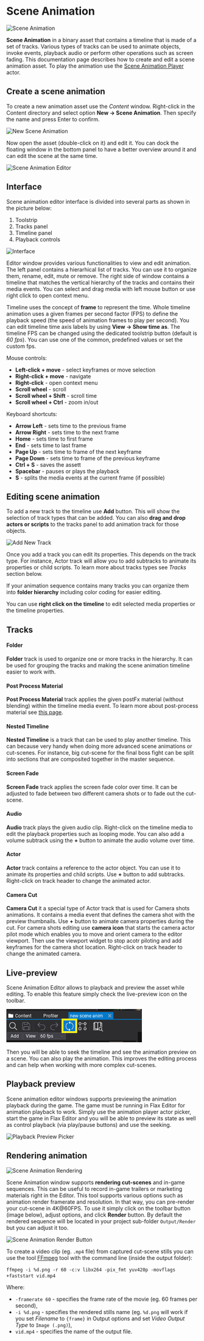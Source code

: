 # Scene Animation

![Scene Animation](media/scene-anims-object-properties.gif)

**Scene Animation** in a binary asset that contains a timeline that is made of a set of tracks. Various types of tracks can be used to animate objects, invoke events, playback audio or perform other operations such as screen fading. This documentation page describes how to create and edit a scene animation asset. To play the animation use the [Scene Animation Player](scene-animation-player.md) actor.

## Create a scene animation

To create a new animation asset use the *Content* window. Right-click in the Content directory and select option **New -> Scene Animation**. Then specify the name and press Enter to confirm.

![New Scene Animation](media/new-scene-animation.png)

Now open the asset (double-click on it) and edit it. You can dock the floating window in the bottom panel to have a better overview around it and can edit the scene at the same time.

![Scene Animation Editor](media/scene-animation-editor.png)

## Interface

Scene animation editor interface is divided into several parts as shown in the picture below:
1. Toolstrip
2. Tracks panel
3. Timeline panel
4. Playback controls

![Interface](media/timeline-interface.png)

Editor window provides various functionalities to view and edit animation. The left panel contains a hierarhical list of tracks. You can use it to organize them, rename, edit, mute or remove. The right side of window contains a timeline that matches the vertical hierarchy of the tracks and contains their media events. You can select and drag media with left mouse button or use right click to open context menu.

Timeline uses the concept of **frame** to represent the time. Whole timeline animation uses a given frames per second factor (FPS) to define the playback speed (the speed of animation frames to play per second). You can edit timeline time axis labels by using **View -> Show time as**. The timeline FPS can be changed using the dedicated toolstrip button (default is *60 fps*). You can use one of the common, predefined values or set the custom fps.

Mouse controls:
* **Left-click + move** - select keyframes or move selection
* **Right-click + move** - navigate
* **Right-click** - open context menu
* **Scroll wheel** - scroll
* **Scroll wheel + Shift** - scroll time
* **Scroll wheel + Ctrl** - zoom in/out

Keyboard shortcuts:
* **Arrow Left** - sets time to the previous frame
* **Arrow Right** - sets time to the next frame
* **Home** - sets time to first frame
* **End** - sets time to last frame
* **Page Up** - sets time to frame of the next keyframe
* **Page Down** - sets time to frame of the previous keyframe
* **Ctrl + S** - saves the assett
* **Spacebar** - pauses or plays the playback
* **S** - splits the media events at the current frame (if possible)

## Editing scene animation

To add a new track to the timeline use **Add** button. This will show the selection of track types that can be added. You can also **drag and drop actors or scripts** to the tracks panel to add animation track for those objects.

![Add New Track](media/add-track.png)

Once you add a track you can edit its properties. This depends on the track type. For instance, Actor track will allow you to add subtracks to animate its properties or child scripts. To learn more about tracks types see *Tracks* section below.

If your animation sequence contains many tracks you can organize them into **folder hierarchy** including color coding for easier editing.

You can use **right click on the timeline** to edit selected media properties or the timeline properties.

## Tracks

#### Folder

**Folder** track is used to organize one or more tracks in the hierarchy. It can be used for grouping the tracks and making the scene animation timeline easier to work with.

#### Post Process Material

**Post Process Material** track applies the given postFx material (without blending) within the timeline media event. To learn more about post-process material see [this page](../../graphics/post-effects/post-fx-materials.md).

#### Nested Timeline

**Nested Timeline** is a track that can be used to play another timeline. This can because very handy when doing more advanced scene animations or cut-scenes. For instance, big cut-scene for the final boss fight can be split into sections that are composited together in the master sequence.

#### Screen Fade

**Screen Fade** track applies the screen fade color over time. It can be adjusted to fade between two different camera shots or to fade out the cut-scene.

#### Audio

**Audio** track plays the given audio clip. Right-click on the timeline media to edit the playback properties such as looping mode. You can also add a volume subtrack using the **+** button to animate the audio volume over time.

#### Actor

**Actor** track contains a reference to the actor object. You can use it to animate its properties and child scripts. Use **+** button to add subtracks. Right-click on track header to change the animated actor.

#### Camera Cut

**Camera Cut** it a special type of Actor track that is used for Camera shots animations. It contains a media event that defines the camera shot with the preview thumbnails. Use **+** button to animate camera properties during the cut. For camera shots editing use **camera icon** that starts the camera actor pilot mode which enables you to move and orient camera to the editor viewport. Then use the viewport widget to stop acotr piloting and add keyframes for the camera shot location. Right-click on track header to change the animated camera.

## Live-preview

Scene Animation Editor allows to playback and preview the asset while editing. To enable this feature simply check the live-preview icon on the toolbar.

![Scene Animation Live-Preview Button](media/scene-animation-live-preview-button.png)

Then you will be able to seek the timeline and see the animation preview on a scene. You can also play the animation. This improves the editing process and can help when working with more complex cut-scenes.

## Playback preview

Scene animation editor windows supports previewing the animation playback during the game. The game must be running in Flax Editor for animation playback to work. Simply use the animation player actor picker, start the game in Flax Editor and you will be able to preview its state as well as control playback (via play/pause buttons) and use the seeking.

![Playback Preview Picker](media/anim-player-pickup.png)

## Rendering animation

![Scene Animation Rendering](media/scene-animation-rendering.png)

Scene Animation window supports **rendering cut-scenes** and in-game sequences. This can be useful to record in-game trailers or marketing materials right in the Editor. This tool supports various options such as animation render framerate and resolution. In that way, you can pre-render your cut-scene in 4K@60FPS. To use it simply click on the toolbar button (image below), adjust options, and click **Render** button. By default the rendered sequence will be located in your project sub-folder `Output/Render` but you can adjust it too.

![Scene Animation Render Button](media/scene-animation-render-buton.png)

To create a video clip (eg. `.mp4` file) from captured cut-scene stills you can use the tool [FFmpeg](https://ffmpeg.org/) tool with the command line (inside the output folder):

```
ffmpeg -i %d.png -r 60 -c:v libx264 -pix_fmt yuv420p -movflags +faststart vid.mp4
```

Where:
* `-framerate 60` - specifies the frame rate of the movie (eg. 60 frames per second),
* `-i %d.png` - specifies the rendered stills name (eg. `%d.png` will work if you set *Filename* to `{frame}` in Output options and set *Video Output Type* to `Image (.png)`),
* `vid.mp4` - specifies the name of the output file.
